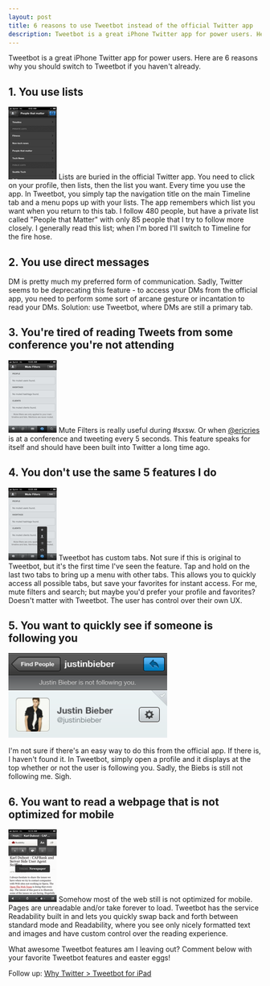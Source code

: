 ```yaml
---
layout: post
title: 6 reasons to use Tweetbot instead of the official Twitter app
description: Tweetbot is a great iPhone Twitter app for power users. Here are 8 reasons why you should switch to Tweetbot if you haven't already.
---
```

Tweetbot is a great iPhone Twitter app for power users. Here are 6 reasons why you should switch to Tweetbot if you haven't already.

## 1. You use lists
<img class='left' src='/images/tweetbot/tweetbot-lists.png' alt='Tweetbot lists' width='96' height='144' />
Lists are buried in the official Twitter app. You need to click on your profile, then lists, then the list you want. Every time you use the app. In Tweetbot, you simply tap the navigation title on the main Timeline tab and a menu pops up with your lists. The app remembers which list you want when you return to this tab. I follow 480 people, but have a private list called "People that Matter" with only 85 people that I try to follow more closely. I generally read this list; when I'm bored I'll switch to Timeline for the fire hose.

## 2. You use direct messages
DM is pretty much my preferred form of communication. Sadly, Twitter seems to be deprecating this feature - to access your DMs from the official app, you need to perform some sort of arcane gesture or incantation to read your DMs. Solution: use Tweetbot, where DMs are still a primary tab.

## 3. You're tired of reading Tweets from some conference you're not attending
<img class='left' src='/images/tweetbot/tweetbot-mute.png' alt='Tweetbot Mute Filters' width='96' height='144' />
Mute Filters is really useful during #sxsw. Or when <a href='http://twitter.com/ericries'>@ericries</a> is at a conference and tweeting every 5 seconds. This feature speaks for itself and should have been built into Twitter a long time ago.
<div class='clear'></div>

## 4. You don't use the same 5 features I do
<img class='right' src='/images/tweetbot/tweetbot-custom-tabs.png' alt='Tweetbot Custom Tabs' width='96' height='144' />
Tweetbot has custom tabs. Not sure if this is original to Tweetbot, but it's the first time I've seen the feature. Tap and hold on the last two tabs to bring up a menu with other tabs. This allows you to quickly access all possible tabs, but save your favorites for instant access. For me, mute filters and search; but maybe you'd prefer your profile and favorites? Doesn't matter with Tweetbot. The user has control over their own UX.

## 5. You want to quickly see if someone is following you
<p><img src='/images/tweetbot/tweetbot-following.png' alt='Tweetbot Following' width='316' height='168' /></p>

I'm not sure if there's an easy way to do this from the official app. If there is, I haven't found it. In Tweetbot, simply open a profile and it displays at the top whether or not the user is following you. Sadly, the Biebs is still not following me. Sigh.

## 6. You want to read a webpage that is not optimized for mobile
<img class='right' src='/images/tweetbot/tweetbot-readability.png' alt='Tweetbot Readability' width='96' height='144' />
Somehow most of the web still is not optimized for mobile. Pages are unreadable and/or take forever to load. Tweetbot has the service Readability built in and lets you quickly swap back and forth between standard mode and Readability, where you see only nicely formatted text and images and have custom control over the reading experience.
<div class='clear'></div>

What awesome Tweetbot features am I leaving out? Comment below with your favorite Tweetbot features and easter eggs!

Follow up: <a href='/twitter-tweetbot-ipad/'>Why Twitter > Tweetbot for iPad</a>
